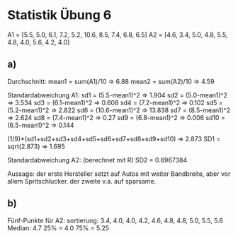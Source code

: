 # Statistik Übung 6

A1 = [5.5, 5.0, 6.1, 7.2, 5.2, 10.6, 8.5, 7.4, 6.8, 6.5]
A2 = [4.6, 3.4, 5.0, 4.8, 5.5, 4.8, 4.0, 5.6, 4.2, 4.0]

## a) 
Durchschnitt: 
mean1 = sum(A1)/10 => 6.88
mean2 = sum(A2)/10 => 4.59

Standardabweichung A1:
sd1 = (5.5-mean1)^2 => 1.904
sd2 = (5.0-mean1)^2 => 3.534
sd3 = (6.1-mean1)^2 => 0.608
sd4 = (7.2-mean1)^2 => 0.102
sd5 = (5.2-mean1)^2 => 2.822
sd6 = (10.6-mean1)^2 => 13.838
sd7 = (8.5-mean1)^2 => 2.624
sd8 = (7.4-mean1)^2 => 0.27
sd9 = (6.8-mean1)^2 => 0.006
sd10 = (6.5-mean1)^2 => 0.144

(1/9)*(sd1+sd2+sd3+sd4+sd5+sd6+sd7+sd8+sd9+sd10) => 2.873
SD1 = sqrt(2.873) => 1.695

Standardabweichung A2: (berechnet mit R) 
SD2 = 0.6967384

Aussage: 
der erste Hersteller setzt auf Autos mit weiter Bandbreite, aber vor allem Spritschlucker. 
der zweite v.a. auf sparsame. 

## b) 
Fünf-Punkte für A2:
sortierung: 3.4, 4.0, 4.0, 4.2, 4.6, 4.8, 4.8, 5.0, 5.5, 5.6
Median: 4.7
25% = 4.0
75% = 5.25 
